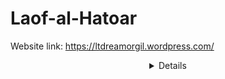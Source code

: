 <p align="center">

# Laof-al-Hatoar



Website link: https://ltdreamorgil.wordpress.com/



  
  </p>
  
  <details align="center">


  
  Building a website for the association using WordPress platform.
  Participante: 
  
| name  |git username  | role |
| :------------:|:---------------:| :-----:|
| Idan Kelman      | idankelman | designer |
| Elad David      | eladdavid5        |   project manager  |
|  Ofek Zada | ofekzada        |    programmer |
| Inbar Shmaya | inbarshmaya        |    programmer |
  
  </details>
